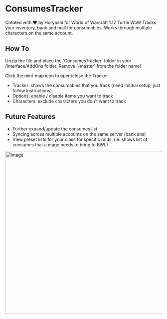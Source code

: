 # ConsumesTracker
Created with ♥ by Horyoshi for World of Warcraft 1.12 Turtle WoW
Tracks your inventory, bank and mail for consumables. Works through multiple characters on the same account.

## How To

Unzip the file and place the 'ConsumesTracker' folder in your /Interface/AddOns folder. Remove '-master' from the folder name!

Click the mini-map icon to open/close the Tracker
- Tracker: shows the consumables that you track (need innitial setup, just follow instructions)
- Options: enable / disable items you want to track
- Characters: exclude characters you don't want to track

## Future Features

- Further expand/update the consumes list
- Syncing across multiple accounts on the same server (bank alts)
- View preset lists for your class for specific raids. (ie. shows list of consumes that a mage needs to bring to BWL)

<img width="521" alt="image" src="https://github.com/user-attachments/assets/6079b4f4-b286-4fde-b235-27eaf3fda764">

